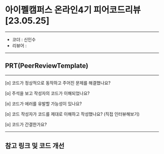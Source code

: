 # 아이펠캠퍼스 온라인4기 피어코드리뷰[23.05.25]
---
- 코더 : 신인수
- 리뷰어 : 
---
## PRT(PeerReviewTemplate)
---
[o] 코드가 정상적으로 동작하고 주어진 문제를 해결했나요?  

[o] 주석을 보고 작성자의 코드가 이해되었나요?  

[o] 코드가 에러를 유발할 가능성이 있나요?  
   
[o] 코드 작성자가 코드를 제대로 이해하고 작성했나요? (직접 인터뷰해보기)  
  
[o] 코드가 간결한가요?  

---
## 참고 링크 및 코드 개선  
